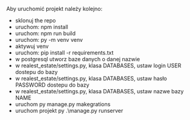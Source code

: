 Aby uruchomić projekt należy kolejno:
- sklonuj the repo
- uruchom: npm install
- uruchom: npm run build
- uruchom: py -m venv venv
- aktywuj venv
- uruchom: pip install -r requirements.txt
- w postgresql utworz baze danych o danej nazwie
- w realest_estate/settings.py, klasa DATABASES, ustaw login USER dostepu do bazy
- w realest_estate/settings.py, klasa DATABASES, ustaw hasło PASSWORD dostepu do bazy
- w realest_estate/settings.py, klasa DATABASES, ustaw nazwe bazy NAME
- uruchom py manage.py makegrations
- uruchom projekt py .\manage.py runserver